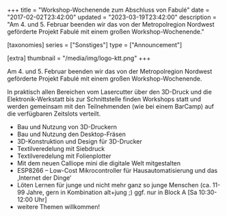 +++
title = "Workshop-Wochenende zum Abschluss von Fabulé"
date = "2017-02-02T23:42:00"
updated = "2023-03-19T23:42:00"
description = "Am 4. und 5. Februar beenden wir das von der Metropolregion Nordwest geförderte Projekt Fabulé mit einem großen Workshop-Wochenende."

[taxonomies]
series = ["Sonstiges"]
type = ["Announcement"]

[extra]
thumbnail = "/media/img/logo-ktt.png"
+++

Am 4. und 5. Februar beenden wir das von der Metropolregion Nordwest
geförderte Projekt Fabulé mit einem großen Workshop-Wochenende.

In praktisch allen Bereichen vom Lasercutter über den 3D-Druck und die
Elektronik-Werkstatt bis zur Schnittstelle finden Workshops statt und werden
gemeinsam mit den Teilnehmenden (wie bei einem BarCamp) auf die verfügbaren
Zeitslots verteilt.

* Bau und Nutzung von 3D-Druckern
* Bau und Nutzung den Desktop-Fräsen 
* 3D-Konstruktion und Design für 3D-Drucker
* Textilveredelung mit Siebdruck
* Textilveredelung mit Folienplotter 
* Mit dem neuen Calliope mini die digitale Welt mitgestalten 
* ESP8266 – Low-Cost Mikrocontroller für Hausautomatisierung und das ‚Internet der Dinge‘ 
* Löten Lernen für junge und nicht mehr ganz so junge Menschen (ca. 11-99 Jahre, gern in Kombination alt+jung ;) ggf. nur in Block A [Sa 10:30-12:00 Uhr] 
* weitere Themen willkommen!
